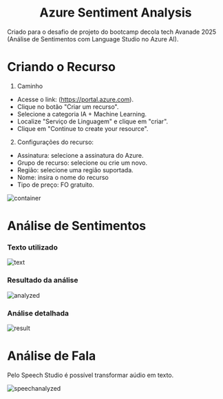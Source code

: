 <h1 align="center">
  Azure Sentiment Analysis
</h1>

Criado para o desafio de projeto do bootcamp decola tech Avanade 2025 (Análise de Sentimentos com Language Studio no Azure AI).

# Criando o Recurso

1. Caminho
- Acesse o link: (https://portal.azure.com).
- Clique no botão "Criar um recurso".
- Selecione a categoria IA + Machine Learning.
- Localize "Serviço de Linguagem" e clique em "criar".
- Clique em "Continue to create your resource".
 
2. Configurações do recurso:
- Assinatura: selecione a assinatura do Azure.  
- Grupo de recurso: selecione ou crie um novo.
- Região: selecione uma região suportada.
- Nome: insira o nome do recurso
- Tipo de preço: FO gratuito.

![container](https://github.com/user-attachments/assets/074219db-6be8-4469-a399-3cfaec41489e)

# Análise de Sentimentos

### Texto utilizado

![text](https://github.com/user-attachments/assets/c300e1d1-2e97-4ac7-9745-fbd20b4fb6eb)

### Resultado da análise

![analyzed](https://github.com/user-attachments/assets/e222036f-85a7-4b3b-8b03-f19ad32d1a43)

### Análise detalhada

![result](https://github.com/user-attachments/assets/8f9cbd7e-16a6-4c7f-919f-d9242cd25b9a)

# Análise de Fala

Pelo Speech Studio é possível transformar aúdio em texto.

![speechanalyzed](https://github.com/user-attachments/assets/80a8f4ff-7c25-4bff-aa5f-f21083d5f0fb)
